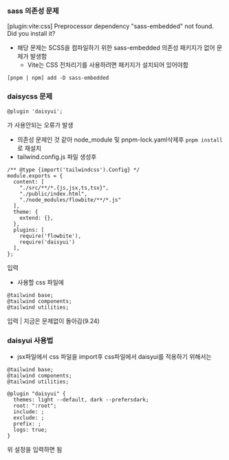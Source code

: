 ### sass 의존성 문제
[plugin:vite:css] Preprocessor dependency "sass-embedded" not found. Did you install it?
- 해당 문제는 SCSS을 컴파일하기 위한 sass-embedded 의존성 패키지가 없어 문제가 발생함
    - Vite는 CSS 전처리기를 사용하려면 패키지가 설치되어 있어야함
```
[pnpm | npm] add -D sass-embedded
```

### daisycss 문제
```
@plugin 'daisyui';
```
가 사용안되는 오류가 발생
- 의존성 문제인 것 같아 node_module 및 pnpm-lock.yaml삭제후 ```pnpm install```로 재설치
-  tailwind.config.js 파일 생성후
```
/** @type {import('tailwindcss').Config} */
module.exports = {
  content: [
    "./src/**/*.{js,jsx,ts,tsx}",
    "./public/index.html",
    "./node_modules/flowbite/**/*.js" 
  ],
  theme: {
    extend: {},
  },
  plugins: [
    require('flowbite'),
    require('daisyui')
  ],
};
```
입력
- 사용할 css 파일에
```
@tailwind base;
@tailwind components;
@tailwind utilities;
```
입력
| 지금은 문제없이 돌아감(9.24)

### daisyui 사용법
- jsx파일에서 css 파일을 import후 css파일에서 daisyui를 적용하기 위해서는
```
@tailwind base;
@tailwind components;
@tailwind utilities;

@plugin "daisyui" {
  themes: light --default, dark --prefersdark;
  root: ":root";
  include: ;
  exclude: ;
  prefix: ;
  logs: true;
}
```
위 설정을 입력하면 됨